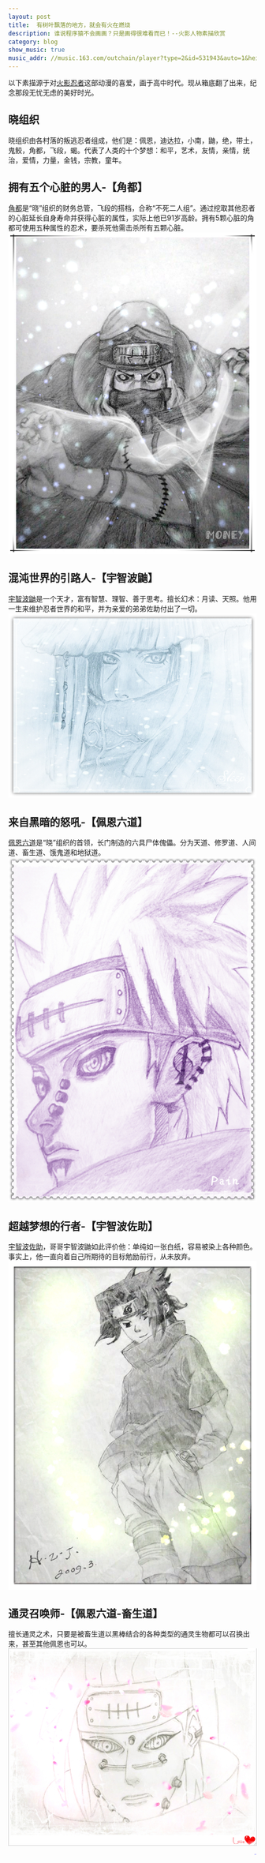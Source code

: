 ```yaml
---
layout: post
title:  有树叶飘落的地方，就会有火在燃烧
description: 谁说程序猿不会画画？只是画得很难看而已！--火影人物素描欣赏
category: blog
show_music: true
music_addr: //music.163.com/outchain/player?type=2&id=531943&auto=1&height=32
---
```

以下素描源于对[火影忍者][4]这部动漫的喜爱，画于高中时代。现从箱底翻了出来，纪念那段无忧无虑的美好时光。

## 晓组织
晓组织由各村落的叛逃忍者组成，他们是：佩恩，迪达拉，小南，鼬，绝，带土，鬼鲛，角都，飞段，蝎。代表了人类的十个梦想：和平，艺术，友情，亲情，统治，爱情，力量，金钱，宗教，童年。

## 拥有五个心脏的男人-【角都】
[角都][1]是“晓”组织的财务总管，飞段的搭档，合称“不死二人组”。通过挖取其他忍者的心脏延长自身寿命并获得心脏的属性，实际上他已91岁高龄。拥有5颗心脏的角都可使用五种属性的忍术，要杀死他需击杀所有五颗心脏。
![角都素描](/images/paintings/IMG_JaoDu_D.jpg)

## 混沌世界的引路人-【宇智波鼬】
[宇智波鼬][2]是一个天才，富有智慧、理智、善于思考。擅长幻术：月读、天照。他用一生来维护忍者世界的和平，并为亲爱的弟弟佐助付出了一切。
![宇智波鼬素描](/images/paintings/IMG_You_D.jpg)

## 来自黑暗的怒吼-【佩恩六道】
[佩恩六道][3]是“晓”组织的首领，长门制造的六具尸体傀儡。分为天道、修罗道、人间道、畜生道、饿鬼道和地狱道。
![天道素描](/images/paintings/IMG_Pain_D.jpg)

## 超越梦想的行者-【宇智波佐助】
[宇智波佐助][5]，哥哥宇智波鼬如此评价他：单纯如一张白纸，容易被染上各种颜色。事实上，他一直向着自己所期待的目标勉励前行，从未放弃。
![宇智波佐助](/images/paintings/IMG_ZuoZhu_D.jpg)

## 通灵召唤师-【佩恩六道-畜生道】
擅长通灵之术，只要是被畜生道以黑棒结合的各种类型的通灵生物都可以召换出来，甚至其他佩恩也可以。
![畜生道素描](/images/paintings/IMG_Pain_H.jpg)


<div style="color:blue;font-size:1px;" align="right">未完待续...</div>

[HZJun]: http://Nh-touch.github.io/  "HZJun"
[1]: https://baike.baidu.com/item/%E8%A7%92%E9%83%BD
[2]: https://baike.baidu.com/item/%E5%AE%87%E6%99%BA%E6%B3%A2%E9%BC%AC
[3]: https://baike.baidu.com/item/%E4%BD%A9%E6%81%A9/8144641
[4]: https://baike.baidu.com/item/%E7%81%AB%E5%BD%B1%E5%BF%8D%E8%80%85/8702
[5]: https://baike.baidu.com/item/%E5%AE%87%E6%99%BA%E6%B3%A2%E4%BD%90%E5%8A%A9
